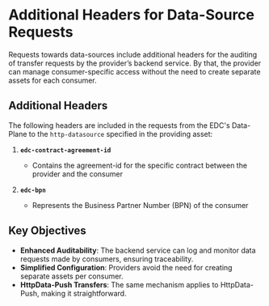 # Additional Headers for Data-Source Requests

Requests towards data-sources include additional headers for the auditing of transfer requests by the provider’s backend service.
By that, the provider can manage consumer-specific access without the need to create separate assets for each consumer.

## Additional Headers

The following headers are included in the requests from the EDC's Data-Plane to the `http-datasource` specified in the providing asset:

1. **`edc-contract-agreement-id`**  
   - Contains the agreement-id for the specific contract between the provider and the consumer

2. **`edc-bpn`**  
   - Represents the Business Partner Number (BPN) of the consumer

## Key Objectives
- **Enhanced Auditability**: The backend service can log and monitor data requests made by consumers, ensuring traceability.
- **Simplified Configuration**: Providers avoid the need for creating separate assets per consumer.
- **HttpData-Push Transfers**: The same mechanism applies to HttpData-Push, making it straightforward.
